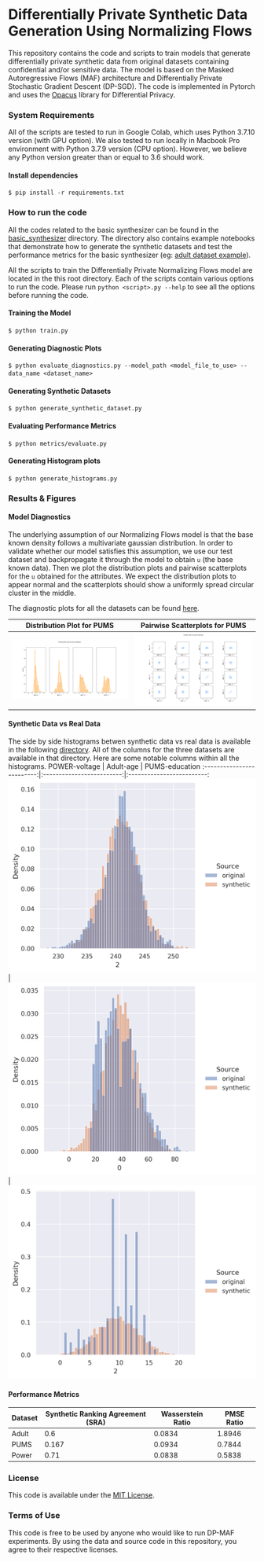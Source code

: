 # Differentially Private Synthetic Data Generation Using Normalizing Flows

This repository contains the code and scripts to train models that generate differentially private synthetic data from original datasets containing confidential and/or sensitive data. The model is based on the Masked Autoregressive Flows (MAF) architecture and Differentially Private Stochastic Gradient Descent (DP-SGD). The code is implemented in Pytorch and uses the [Opacus](https://opacus.ai/) library for Differential Privacy.

### System Requirements

All of the scripts are tested to run in Google Colab, which uses Python 3.7.10 version (with GPU option). We also tested to run locally in Macbook Pro environment with Python 3.7.9 version (CPU option). However, we believe any Python version greater than or equal to 3.6 should work.

#### Install dependencies

```
$ pip install -r requirements.txt
```

### How to run the code

All the codes related to the basic synthesizer can be found in the [basic_synthesizer](./basic_synthesizer) directory. The directory also contains example notebooks that demonstrate how to generate the synthetic datasets and test the performance metrics for the basic synthesizer (eg: [adult dataset example](./basic_synthesizer/adult_sample.ipynb)).

All the scripts to train the Differentially Private Normalizing Flows model are located in the this root directory.
Each of the scripts contain various options to run the code. Please run `python <script>.py --help` to see all the options before running the code.

#### Training the Model

```
$ python train.py
```

#### Generating Diagnostic Plots

```
$ python evaluate_diagnostics.py --model_path <model_file_to_use> --data_name <dataset_name>
```

#### Generating Synthetic Datasets

```
$ python generate_synthetic_dataset.py
```

#### Evaluating Performance Metrics

```
$ python metrics/evaluate.py
```

#### Generating Histogram plots

```
$ python generate_histograms.py
```


### Results & Figures

#### Model Diagnostics

The underlying assumption of our Normalizing Flows model is that the base known density follows a multivariate gaussian distribution. In order to validate whether our model satisfies this assumption, we use our test dataset and backpropagate it through the model to obtain `u` (the base known data). Then we plot the distribution plots and pairwise scatterplots for the `u` obtained for the attributes. We expect the distribution plots to appear normal and the scatterplots should show a uniformly spread circular cluster in the middle.

The diagnostic plots for all the datasets can be found [here](/figs/subset_dp_models/diagnostic_plots).

Distribution Plot for PUMS            |  Pairwise Scatterplots for PUMS
:-------------------------:|:-------------------------:
![](figs/subset_dp_models/diagnostic_plots/maf_pums_marginal.png)  |  ![](figs/subset_dp_models/diagnostic_plots/maf_pums_scatter.png)  |


#### Synthetic Data vs Real Data

The side by side histograms betwen synthetic data vs real data is available in the following [directory](/figs/subset_dp_models/histograms_real_vs_synth). All of the columns for the three datasets are available in that directory. Here are some notable columns within all the histograms.
POWER-voltage             |  Adult-age          |  PUMS-education
:-------------------------:|:-------------------------:|:-------------------------:
![](figs/subset_dp_models/histograms_real_vs_synth/power_2.png)  |  ![](figs/subset_dp_models/histograms_real_vs_synth/adult_0.png)  | ![](figs/subset_dp_models/histograms_real_vs_synth/pums_2.png)


#### Performance Metrics

| Dataset | Synthetic Ranking Agreement (SRA) | Wasserstein Ratio | PMSE Ratio |
|--------|-------------|--------|-------------|
| Adult | 0.6 | 0.0834 | 1.8946 |
| PUMS | 0.167 | 0.0934 | 0.7844 |
| Power | 0.71| 0.0838 | 0.5838 |


### License
This code is available under the [MIT License](./LICENSE).

### Terms of Use
This code is free to be used by anyone who would like to run DP-MAF experiments. By using the data and source code in this repository, you agree to their respective licenses. 
